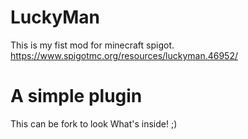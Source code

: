 # LuckyMan
This is my fist mod for minecraft spigot.
https://www.spigotmc.org/resources/luckyman.46952/

# A simple plugin
This can be fork to look What's inside! ;)